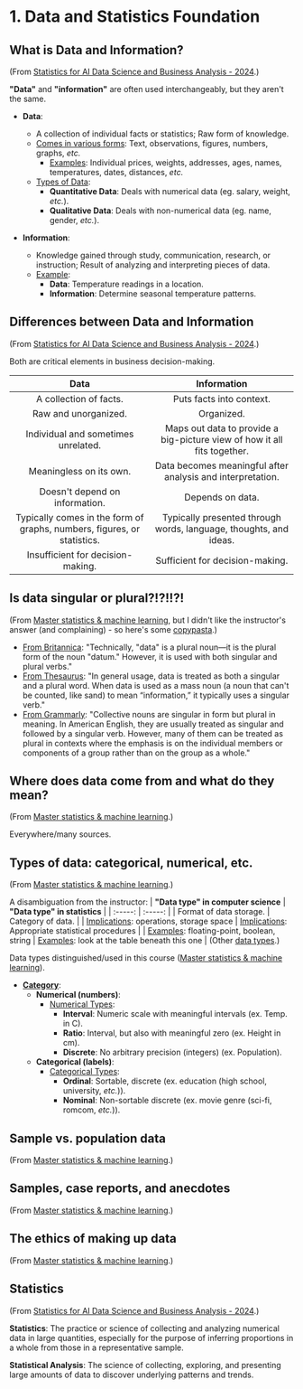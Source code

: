# 1. Data and Statistics Foundation

## What is Data and Information?
(From [Statistics for AI Data Science and Business Analysis - 2024](https://www.udemy.com/course/statistics-probability-for-data-science).)

**"Data"** and **"information"** are often used interchangeably, but they aren't the same.

* **Data**: 
    * A collection of individual facts or statistics; Raw form of knowledge.
    * <ins>Comes in various forms</ins>: Text, observations, figures, numbers, graphs, *etc.*
        * <ins>Examples</ins>: Individual prices, weights, addresses, ages, names, temperatures, dates, distances, *etc.*
    * <ins>Types of Data</ins>:
        * **Quantitative Data**: Deals with numerical data (eg. salary, weight, *etc.*).
        * **Qualitative Data**: Deals with non-numerical data (eg. name, gender, *etc.*).

* **Information**: 
    * Knowledge gained through study, communication, research, or instruction; Result of analyzing and interpreting pieces of data.
    * <ins>Example</ins>:
        * **Data**: Temperature readings in a location.
        * **Information**: Determine seasonal temperature patterns.

## Differences between Data and Information
(From [Statistics for AI Data Science and Business Analysis - 2024](https://www.udemy.com/course/statistics-probability-for-data-science).)

Both are critical elements in business decision-making.

| **Data** | **Information** |
| :-----: | :-----: |
| A collection of facts. | Puts facts into context. |
| Raw and unorganized. | Organized. |
| Individual and sometimes unrelated. | Maps out data to provide a big-picture view of how it all fits together. |
| Meaningless on its own. | Data becomes meaningful after analysis and interpretation. |
| Doesn't depend on information. | Depends on data. |
| Typically comes in the form of graphs, numbers, figures, or statistics. | Typically presented through words, language, thoughts, and ideas. |
| Insufficient for decision-making. | Sufficient for decision-making. |

## Is data singular or plural?!?!!?!
(From [Master statistics & machine learning](https://www.udemy.com/course/statsml_x), but I didn't like the instructor's answer (and complaining) - so here's some [copypasta](https://www.merriam-webster.com/dictionary/copypasta).)

* <ins>From [Britannica](https://www.britannica.com/dictionary/eb/qa/Is-Data-Singular-or-Plural-)</ins>: "Technically, "data" is a plural noun—it is the plural form of the noun "datum." However, it is used with both singular and plural verbs."
* <ins>From [Thesaurus](https://www.thesaurus.com/e/grammar/data-is-or-data-are/)</ins>: "In general usage, data is treated as both a singular and a plural word. When data is used as a mass noun (a noun that can't be counted, like sand) to mean “information,” it typically uses a singular verb."
* <ins>From [Grammarly](https://www.grammarly.com/blog/collective-nouns/)</ins>: "Collective nouns are singular in form but plural in meaning. In American English, they are usually treated as singular and followed by a singular verb. However, many of them can be treated as plural in contexts where the emphasis is on the individual members or components of a group rather than on the group as a whole."

## Where does data come from and what do they mean?
(From [Master statistics & machine learning](https://www.udemy.com/course/statsml_x).)

Everywhere/many sources.

## Types of data: categorical, numerical, etc.
(From [Master statistics & machine learning](https://www.udemy.com/course/statsml_x).)

A disambiguation from the instructor:
| **"Data type" in computer science** | **"Data type" in statistics** |
| :-----: | :-----: |
| Format of data storage. | Category of data. |
| <ins>Implications</ins>: operations, storage space | <ins>Implications</ins>: Appropriate statistical procedures |
| <ins>Examples</ins>: floating-point, boolean, string | <ins>Examples</ins>: look at the table beneath this one |
(Other [data types](https://en.wikipedia.org/wiki/Data_type).)

Data types distinguished/used in this course ([Master statistics & machine learning](https://www.udemy.com/course/statsml_x)).
* <ins>**Category**</ins>:
    * **Numerical (numbers)**:
        * <ins>Numerical Types</ins>:
            * **Interval**: Numeric scale with meaningful intervals (ex. Temp. in C).
            * **Ratio**: Interval, but also with meaningful zero (ex. Height in cm).
            * **Discrete**: No arbitrary precision (integers) (ex. Population).
    * **Categorical (labels)**:
        * <ins>Categorical Types</ins>:
            * **Ordinal**: Sortable, discrete (ex. education (high school, university, *etc.*)).
            * **Nominal**: Non-sortable discrete (ex. movie genre (sci-fi, romcom, *etc.*)).

## Sample vs. population data
(From [Master statistics & machine learning](https://www.udemy.com/course/statsml_x).)



## Samples, case reports, and anecdotes
(From [Master statistics & machine learning](https://www.udemy.com/course/statsml_x).)



## The ethics of making up data
(From [Master statistics & machine learning](https://www.udemy.com/course/statsml_x).)



## Statistics
(From [Statistics for AI Data Science and Business Analysis - 2024](https://www.udemy.com/course/statistics-probability-for-data-science).)

**Statistics**: The practice or science of collecting and analyzing numerical data in large quantities, especially for the purpose of inferring proportions in a whole from those in a representative sample.

**Statistical Analysis**: The science of collecting, exploring, and presenting large amounts of data to discover underlying patterns and trends.